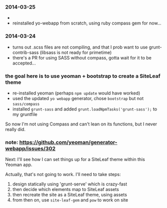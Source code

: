 ### 2014-03-25
- 
- reinstalled yo-webapp from scratch, using ruby compass gem for now...

### 2014-03-24
- turns out .scss files are not compiling, and that I prob want to use grunt-contrib-sass (libsass is not ready for primetime)
- there's a PR for using SASS without compass, gotta wait for it to be accepted...

### the goal here is to use yeoman + bootstrap to create a SiteLeaf theme

- re-installed yeoman (perhaps `npm update` would have worked)
- used the updated `yo webapp` generator, chose `bootstrap` but not `sass/compass`
- installed `grunt-sass` and added `grunt.loadNpmTasks('grunt-sass');` to my gruntfile

So now I'm not using Compass and can't lean on its functions, but I never really did.

### note: https://github.com/yeoman/generator-webapp/issues/302

Next: I'll see how I can set things up for a SiteLeaf theme within this Yeoman app.

Actually, that's not going to work. I'll need to take steps:
1. design statically using 'grunt-serve' which is crazy-fast
2. then decide which elements map to SiteLeaf assets
3. then recreate the site as a SiteLeaf theme, using assets
4. from then on, use `site-leaf-gem` and `pow` to work on site


